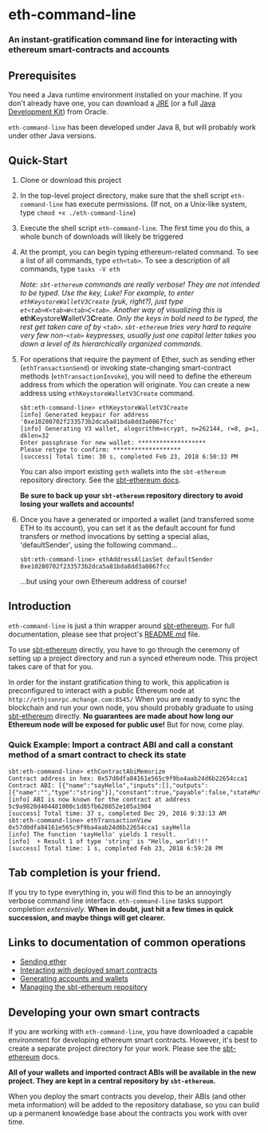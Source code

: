 # eth-command-line

### An instant-gratification command line for interacting with ethereum smart-contracts and accounts ###

## Prerequisites

You need a Java runtime environment installed on your machine. If you don't
already have one, you can download a [JRE](http://www.oracle.com/technetwork/java/javase/downloads/jre8-downloads-2133155.html)
(or a full [Java Development Kit](http://www.oracle.com/technetwork/java/javase/downloads/jdk8-downloads-2133151.html))
from Oracle.

`eth-command-line` has been developed under Java 8, but will probably work under other Java versions.

## Quick-Start

1. Clone or download this project
2. In the top-level project directory, make sure that the shell script `eth-command-line` has
   execute permissions. (If not, on a Unix-like system, type `chmod +x ./eth-command-line`)
3. Execute the shell script `eth-command-line`. The first time you do this, a whole bunch of
   downloads will likely be triggered
4. At the prompt, you can begin typing ethereum-related command. To see a list
   of all commands, type `eth<tab>`. To see a description of all commands, type `tasks -V eth`

   _Note: `sbt-ethereum` commands are really verbose! They are not intended to be typed. Use the <tab> key, Luke!
   For example, to enter `ethKeystoreWalletV3Create` (yuk, right?), just type `et<tab>K<tab>W<tab>C<tab>`. 
   Another way of visualizing this is_ **et**h**K**eystore**W**alletV3**C**reate. _Only the keys in bold
   need to be typed, the rest get taken care of by `<tab>`. `sbt-ethereum` tries very hard to require
   very few non-`<tab>` keypresses, usually just one capital letter takes you down a level of its hierarchically
   organized commands._
   

5. For operations that require the payment of Ether, such as sending ether (`ethTransactionSend`) or
   invoking state-changing smart-contract methods (`ethTransactionInvoke`), you will need to define the
   ethereum address from which the operation will originate. You can create a new address using
   `ethKeystoreWalletV3Create` command.
   ```
   sbt:eth-command-line> ethKeystoreWalletV3Create
   [info] Generated keypair for address '0xe10280702f233573b2dca5a81bda8dd3a0867fcc'
   [info] Generating V3 wallet, alogorithm=scrypt, n=262144, r=8, p=1, dklen=32
   Enter passphrase for new wallet: *******************
   Please retype to confirm: *******************
   [success] Total time: 30 s, completed Feb 23, 2018 6:50:33 PM

   ```
   You can also import existing `geth` wallets into the `sbt-ethereum` repository directory.
   See the [sbt-ethereum docs](https://github.com/swaldman/sbt-ethereum/blob/master/README.md).

   **Be sure to back up your `sbt-ethereum` repository directory to avoid losing your wallets and accounts!**

6. Once you have a generated or imported a wallet (and transferred some ETH to its account),
   you can set it as the default account for fund transfers or method invocations by setting
   a special alias, 'defaultSender', using the following command...
   ```
   sbt:eth-command-line> ethAddressAliasSet defaultSender 0xe10280702f233573b2dca5a81bda8dd3a0867fcc

   ```
   ...but using your own Ethereum address of course!
   

## Introduction

`eth-command-line` is just a thin wrapper around [sbt-ethereum](https://github.com/swaldman/sbt-ethereum).
For full documentation, please see that project's [README.md](https://github.com/swaldman/sbt-ethereum/blob/master/README.md) file.

To use [sbt-ethereum](https://github.com/swaldman/sbt-ethereum) directly, you have to go through
the ceremony of setting up a project directory and run a synced ethereum node. This project takes care of that for you.

In order for the instant gratification thing to work, this application is preconfigured to interact with a public
Ethereum node at `http://ethjsonrpc.mchange.com:8545/` When you are ready to sync the blockchain and run your own node,
you should probably graduate to using [sbt-ethereum](https://github.com/swaldman/sbt-ethereum) directly. **No guarantees are
made about how long our Ethereum node will be exposed for public use!** But for now, come play.

### Quick Example: Import a contract ABI and call a constant method of a smart contract to check its state

```
sbt:eth-command-line> ethContractAbiMemorize
Contract address in hex: 0x57d0dfa84161e565c9f9ba4aab24d6b22654cca1
Contract ABI: [{"name":"sayHello","inputs":[],"outputs":[{"name":"","type":"string"}],"constant":true,"payable":false,"stateMutability":"view","type":"function"}]
[info] ABI is now known for the contract at address 5c9a9820d404481000c1d85fb620852e105a1904
[success] Total time: 37 s, completed Dec 29, 2016 9:33:13 AM
sbt:eth-command-line> ethTransactionView 0x57d0dfa84161e565c9f9ba4aab24d6b22654cca1 sayHello
[info] The function 'sayHello' yields 1 result.
[info]  + Result 1 of type 'string' is "Hello, world!!!"
[success] Total time: 1 s, completed Feb 23, 2018 6:59:28 PM
```

## Tab completion is your friend.

If you try to type everything in, you will find this to be an annoyingly verbose
command line interface. `eth-command-line` tasks support <tab> completion *extensively*. **When in doubt, just hit <tab>
a few times in quick succession, and maybe things will get clearer.**

## Links to documentation of common operations

* [Sending ether](https://github.com/swaldman/sbt-ethereum/blob/master/README.md#sending-ether)
* [Interacting with deployed smart contracts](https://github.com/swaldman/sbt-ethereum/blob/master/README.md#interacting-with-deployed-smart-contracts)
* [Generating accounts and wallets](https://github.com/swaldman/sbt-ethereum/blob/master/README.md#generating-accounts-and-wallets)
* [Managing the sbt-ethereum repository](https://github.com/swaldman/sbt-ethereum/blob/master/README.md#the-sbt-ethereum-repository)

## Developing your own smart contracts

If you are working with `eth-command-line`, you have downloaded a capable environment for developing ethereum smart contracts.
However, it's best to create a separate project directory for your work. Please see the [sbt-ethereum](https://github.com/swaldman/sbt-ethereum/blob/master/README.md) docs.

**All of your wallets and imported contract ABIs will be available in the new project. They are kept in a central repository by `sbt-ethereum`.**

When you deploy the smart contracts you develop, their ABIs (and other meta information) will be added to the repository database, so you can
build up a permanent knowledge base about the contracts you work with over time.

